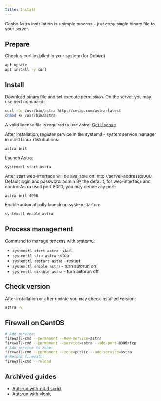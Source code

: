 ```yaml
---
title: Install
---
```


Cesbo Astra installation is a simple process - just copy single binary file to your server.

## Prepare

Check is curl installed in your system (for Debian)

```sh
apt update
apt install -y curl
```

## Install

Download binary file and set execute permission. On the server you may use next command:

```sh
curl -Lo /usr/bin/astra http://cesbo.com/astra-latest
chmod +x /usr/bin/astra
```

A valid license file is required to use Astra: [Get License](license/)

After installation, register service in the systemd - system service manager in most Linux distributions:

```sh
astra init
```

Launch Astra:

```sh
systemctl start astra
```

After start web-interface will be available on: http://server-address:8000. Default login and password: admin By the default, for web-interface and control Astra used port 8000, you may define any port:

```sh
astra init 4000
```

Enable automatically launch on system startup:

```sh
systemctl enable astra
```

## Process management

Command to manage process with systemd:

- `systemctl start astra` - start
- `systemctl stop astra` - stop
- `systemctl restart astra` - restart
- `systemctl enable astra` - turn autorun on
- `systemctl disable astra` - turn autorun off

## Check version

After installation or after update you may check installed version:

```sh
astra -v
```

## Firewall on CentOS

```sh
# Add service:
firewall-cmd --permanent --new-service=astra
firewall-cmd --permanent --service=astra --add-port=8000/tcp
# Add service to zone:
firewall-cmd --permanent --zone=public --add-service=astra
# Reload firewall:
firewall-cmd --reload
```

## Archived guides

- [Autorun with init.d script]()
- [Autorun with Monit]()
